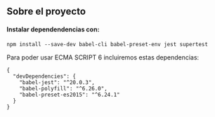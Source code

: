 ## Sobre el proyecto

#### Instalar dependendencias con:
```
npm install --save-dev babel-cli babel-preset-env jest supertest
```

Para poder usar ECMA SCRIPT 6 incluiremos estas dependencias:
```
{
  "devDependencies": {
    "babel-jest": "^20.0.3",
    "babel-polyfill": "^6.26.0",
    "babel-preset-es2015": "^6.24.1"
  }
}
```